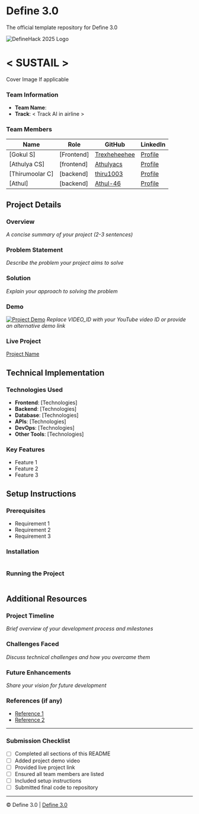 
# Define 3.0
The official template repository for Define 3.0

![DefineHack 2025 Logo](https://github.com/user-attachments/assets/8173bc16-418e-4912-b500-c6427e4ba4b6)



# < SUSTAIL >
 Cover Image  If applicable

### Team Information
- **Team Name**: <Team Newbies reincarnated > 
- **Track**: < Track AI in airline >

### Team Members
| Name | Role | GitHub | LinkedIn |
|------|------|--------|----------|
| [Gokul S] | [Frontend] | [Trexheheehee](https://github.com/Trexheheehee) | [Profile](https://linkedin.com/in/username) |
| [Athulya CS] | [frontend] | [Athulyacs](https://github.com/Athulyacs) | [Profile](https://linkedin.com/in/username) |
| [Thirumoolar C] | [backend] | [thiru1003](https://github.com/thiru1003) | [Profile](https://linkedin.com/in/username) |
| [Athul] | [backend] | [Athul-46](https://github.com/Athul-46) | [Profile](https://linkedin.com/in/username) |

## Project Details

### Overview
_A concise summary of your project (2-3 sentences)_

### Problem Statement
_Describe the problem your project aims to solve_

### Solution
_Explain your approach to solving the problem_

### Demo
[![Project Demo](https://img.youtube.com/vi/VIDEO_ID/0.jpg)](https://www.youtube.com/watch?v=VIDEO_ID)
_Replace VIDEO_ID with your YouTube video ID or provide an alternative demo link_

### Live Project
[Project Name](https://your-project-url.com)

## Technical Implementation

### Technologies Used
- **Frontend**: [Technologies]
- **Backend**: [Technologies]
- **Database**: [Technologies]
- **APIs**: [Technologies]
- **DevOps**: [Technologies]
- **Other Tools**: [Technologies]

### Key Features
- Feature 1
- Feature 2
- Feature 3

## Setup Instructions

### Prerequisites
- Requirement 1
- Requirement 2
- Requirement 3

### Installation 
```bash

```

### Running the Project
```bash

```

## Additional Resources

### Project Timeline
_Brief overview of your development process and milestones_

### Challenges Faced
_Discuss technical challenges and how you overcame them_

### Future Enhancements
_Share your vision for future development_

### References (if any)
- [Reference 1](link)
- [Reference 2](link)

---

### Submission Checklist
- [ ] Completed all sections of this README
- [ ] Added project demo video
- [ ] Provided live project link
- [ ] Ensured all team members are listed
- [ ] Included setup instructions
- [ ] Submitted final code to repository

---

© Define 3.0 | [Define 3.0](https://www.define3.xyz/)
